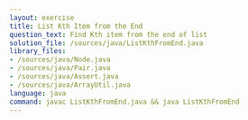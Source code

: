 ```yaml
---
layout: exercise
title: List Kth Item from the End
question_text: Find Kth item from the end of list
solution_file: /sources/java/ListKthFromEnd.java
library_files:
- /sources/java/Node.java
- /sources/java/Pair.java
- /sources/java/Assert.java
- /sources/java/ArrayUtil.java
language: java
command: javac ListKthFromEnd.java && java ListKthFromEnd
---
```

